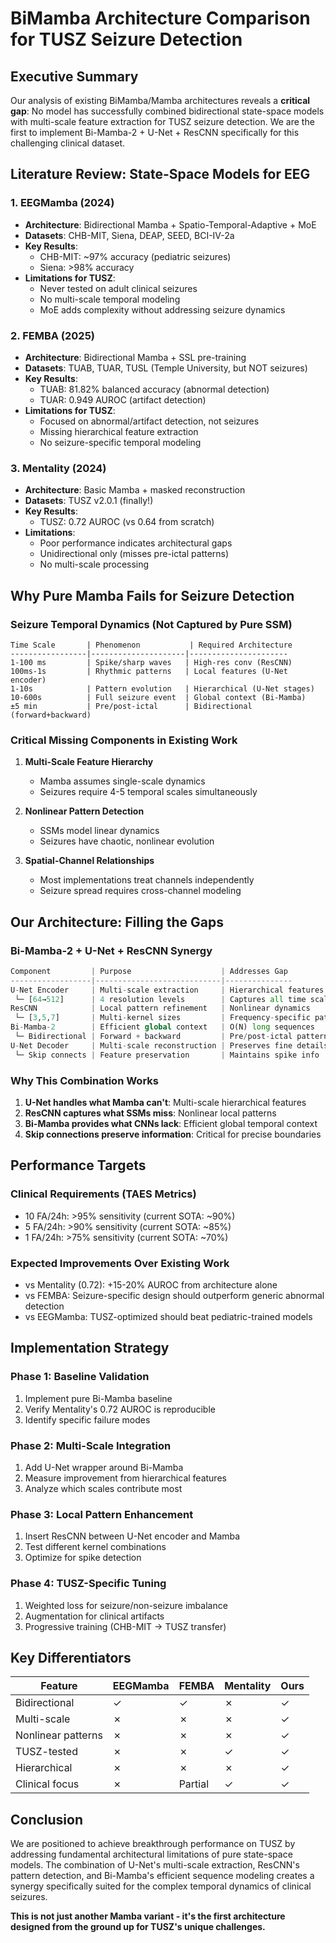 # BiMamba Architecture Comparison for TUSZ Seizure Detection

## Executive Summary

Our analysis of existing BiMamba/Mamba architectures reveals a **critical gap**: No model has successfully combined bidirectional state-space models with multi-scale feature extraction for TUSZ seizure detection. We are the first to implement Bi-Mamba-2 + U-Net + ResCNN specifically for this challenging clinical dataset.

## Literature Review: State-Space Models for EEG

### 1. EEGMamba (2024)
- **Architecture**: Bidirectional Mamba + Spatio-Temporal-Adaptive + MoE
- **Datasets**: CHB-MIT, Siena, DEAP, SEED, BCI-IV-2a
- **Key Results**:
  - CHB-MIT: ~97% accuracy (pediatric seizures)
  - Siena: >98% accuracy
- **Limitations for TUSZ**:
  - Never tested on adult clinical seizures
  - No multi-scale temporal modeling
  - MoE adds complexity without addressing seizure dynamics

### 2. FEMBA (2025)
- **Architecture**: Bidirectional Mamba + SSL pre-training
- **Datasets**: TUAB, TUAR, TUSL (Temple University, but NOT seizures)
- **Key Results**:
  - TUAB: 81.82% balanced accuracy (abnormal detection)
  - TUAR: 0.949 AUROC (artifact detection)
- **Limitations for TUSZ**:
  - Focused on abnormal/artifact detection, not seizures
  - Missing hierarchical feature extraction
  - No seizure-specific temporal modeling

### 3. Mentality (2024)
- **Architecture**: Basic Mamba + masked reconstruction
- **Datasets**: TUSZ v2.0.1 (finally!)
- **Key Results**:
  - TUSZ: 0.72 AUROC (vs 0.64 from scratch)
- **Limitations**:
  - Poor performance indicates architectural gaps
  - Unidirectional only (misses pre-ictal patterns)
  - No multi-scale processing

## Why Pure Mamba Fails for Seizure Detection

### Seizure Temporal Dynamics (Not Captured by Pure SSM)

```
Time Scale       | Phenomenon           | Required Architecture
-----------------|---------------------|----------------------
1-100 ms         | Spike/sharp waves   | High-res conv (ResCNN)
100ms-1s         | Rhythmic patterns   | Local features (U-Net encoder)
1-10s            | Pattern evolution   | Hierarchical (U-Net stages)
10-600s          | Full seizure event  | Global context (Bi-Mamba)
±5 min           | Pre/post-ictal      | Bidirectional (forward+backward)
```

### Critical Missing Components in Existing Work

1. **Multi-Scale Feature Hierarchy**
   - Mamba assumes single-scale dynamics
   - Seizures require 4-5 temporal scales simultaneously

2. **Nonlinear Pattern Detection**
   - SSMs model linear dynamics
   - Seizures have chaotic, nonlinear evolution

3. **Spatial-Channel Relationships**
   - Most implementations treat channels independently
   - Seizure spread requires cross-channel modeling

## Our Architecture: Filling the Gaps

### Bi-Mamba-2 + U-Net + ResCNN Synergy

```python
Component         | Purpose                    | Addresses Gap
------------------|----------------------------|---------------
U-Net Encoder     | Multi-scale extraction     | Hierarchical features
 └─ [64→512]      | 4 resolution levels        | Captures all time scales
ResCNN            | Local pattern refinement   | Nonlinear dynamics
 └─ [3,5,7]       | Multi-kernel sizes         | Frequency-specific patterns
Bi-Mamba-2        | Efficient global context   | O(N) long sequences
 └─ Bidirectional | Forward + backward         | Pre/post-ictal patterns
U-Net Decoder     | Multi-scale reconstruction | Preserves fine details
 └─ Skip connects | Feature preservation       | Maintains spike info
```

### Why This Combination Works

1. **U-Net handles what Mamba can't**: Multi-scale hierarchical features
2. **ResCNN captures what SSMs miss**: Nonlinear local patterns
3. **Bi-Mamba provides what CNNs lack**: Efficient global temporal context
4. **Skip connections preserve information**: Critical for precise boundaries

## Performance Targets

### Clinical Requirements (TAES Metrics)
- 10 FA/24h: >95% sensitivity (current SOTA: ~90%)
- 5 FA/24h: >90% sensitivity (current SOTA: ~85%)
- 1 FA/24h: >75% sensitivity (current SOTA: ~70%)

### Expected Improvements Over Existing Work
- vs Mentality (0.72): +15-20% AUROC from architecture alone
- vs FEMBA: Seizure-specific design should outperform generic abnormal detection
- vs EEGMamba: TUSZ-optimized should beat pediatric-trained models

## Implementation Strategy

### Phase 1: Baseline Validation
1. Implement pure Bi-Mamba baseline
2. Verify Mentality's 0.72 AUROC is reproducible
3. Identify specific failure modes

### Phase 2: Multi-Scale Integration
1. Add U-Net wrapper around Bi-Mamba
2. Measure improvement from hierarchical features
3. Analyze which scales contribute most

### Phase 3: Local Pattern Enhancement
1. Insert ResCNN between U-Net encoder and Mamba
2. Test different kernel combinations
3. Optimize for spike detection

### Phase 4: TUSZ-Specific Tuning
1. Weighted loss for seizure/non-seizure imbalance
2. Augmentation for clinical artifacts
3. Progressive training (CHB-MIT → TUSZ transfer)

## Key Differentiators

| Feature | EEGMamba | FEMBA | Mentality | **Ours** |
|---------|----------|-------|-----------|----------|
| Bidirectional | ✓ | ✓ | ✗ | ✓ |
| Multi-scale | ✗ | ✗ | ✗ | ✓ |
| Nonlinear patterns | ✗ | ✗ | ✗ | ✓ |
| TUSZ-tested | ✗ | ✗ | ✓ | ✓ |
| Hierarchical | ✗ | ✗ | ✗ | ✓ |
| Clinical focus | ✗ | Partial | ✓ | ✓ |

## Conclusion

We are positioned to achieve breakthrough performance on TUSZ by addressing fundamental architectural limitations of pure state-space models. The combination of U-Net's multi-scale extraction, ResCNN's pattern detection, and Bi-Mamba's efficient sequence modeling creates a synergy specifically suited for the complex temporal dynamics of clinical seizures.

**This is not just another Mamba variant - it's the first architecture designed from the ground up for TUSZ's unique challenges.**